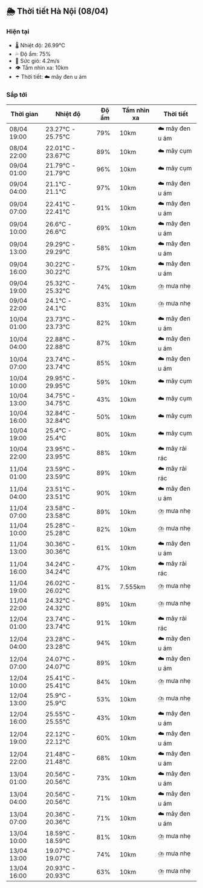 ## 🌦️ Thời tiết Hà Nội (08/04)

### Hiện tại

- 🌡️ Nhiệt độ: 26.99℃
- 💦 Độ ẩm: 75%
- 💨 Sức gió: 4.2m/s
- 👁️ Tầm nhìn xa: 10km
- ☂️ Thời tiết: ☁️ mây đen u ám

### Sắp tới

| Thời gian | Nhiệt độ | Độ ẩm | Tầm nhìn xa | Thời tiết |
| --- | --- | --- | --- | --- |
| 08/04 19:00 | 23.27℃ - 25.75℃ | 79% | 10km | ☁️ mây đen u ám |
| 08/04 22:00 | 22.01℃ - 23.67℃ | 89% | 10km | ☁️ mây cụm |
| 09/04 01:00 | 21.79℃ - 21.79℃ | 96% | 10km | ☁️ mây cụm |
| 09/04 04:00 | 21.1℃ - 21.1℃ | 97% | 10km | ☁️ mây đen u ám |
| 09/04 07:00 | 22.41℃ - 22.41℃ | 91% | 10km | ☁️ mây đen u ám |
| 09/04 10:00 | 26.6℃ - 26.6℃ | 69% | 10km | ☁️ mây đen u ám |
| 09/04 13:00 | 29.29℃ - 29.29℃ | 58% | 10km | ☁️ mây đen u ám |
| 09/04 16:00 | 30.22℃ - 30.22℃ | 57% | 10km | ☁️ mây đen u ám |
| 09/04 19:00 | 25.32℃ - 25.32℃ | 74% | 10km | ⛈️ mưa nhẹ |
| 09/04 22:00 | 24.1℃ - 24.1℃ | 83% | 10km | ⛈️ mưa nhẹ |
| 10/04 01:00 | 23.73℃ - 23.73℃ | 82% | 10km | ☁️ mây đen u ám |
| 10/04 04:00 | 22.88℃ - 22.88℃ | 87% | 10km | ☁️ mây đen u ám |
| 10/04 07:00 | 23.74℃ - 23.74℃ | 85% | 10km | ☁️ mây đen u ám |
| 10/04 10:00 | 29.95℃ - 29.95℃ | 59% | 10km | ☁️ mây cụm |
| 10/04 13:00 | 34.75℃ - 34.75℃ | 43% | 10km | ☁️ mây cụm |
| 10/04 16:00 | 32.84℃ - 32.84℃ | 50% | 10km | ☁️ mây cụm |
| 10/04 19:00 | 25.4℃ - 25.4℃ | 80% | 10km | ☁️ mây cụm |
| 10/04 22:00 | 23.95℃ - 23.95℃ | 88% | 10km | ☁️ mây rải rác |
| 11/04 01:00 | 23.59℃ - 23.59℃ | 89% | 10km | ☁️ mây rải rác |
| 11/04 04:00 | 23.51℃ - 23.51℃ | 90% | 10km | ☁️ mây đen u ám |
| 11/04 07:00 | 23.58℃ - 23.58℃ | 89% | 10km | ⛈️ mưa nhẹ |
| 11/04 10:00 | 25.28℃ - 25.28℃ | 82% | 10km | ⛈️ mưa nhẹ |
| 11/04 13:00 | 30.36℃ - 30.36℃ | 61% | 10km | ☁️ mây đen u ám |
| 11/04 16:00 | 34.24℃ - 34.24℃ | 47% | 10km | ☁️ mây rải rác |
| 11/04 19:00 | 26.02℃ - 26.02℃ | 81% | 7.555km | ⛈️ mưa nhẹ |
| 11/04 22:00 | 24.32℃ - 24.32℃ | 89% | 10km | ⛈️ mưa nhẹ |
| 12/04 01:00 | 23.74℃ - 23.74℃ | 91% | 10km | ☁️ mây rải rác |
| 12/04 04:00 | 23.28℃ - 23.28℃ | 94% | 10km | ☁️ mây đen u ám |
| 12/04 07:00 | 24.07℃ - 24.07℃ | 89% | 10km | ☁️ mây đen u ám |
| 12/04 10:00 | 25.41℃ - 25.41℃ | 84% | 10km | ⛈️ mưa nhẹ |
| 12/04 13:00 | 25.9℃ - 25.9℃ | 53% | 10km | ⛈️ mưa nhẹ |
| 12/04 16:00 | 25.55℃ - 25.55℃ | 43% | 10km | ☁️ mây đen u ám |
| 12/04 19:00 | 22.12℃ - 22.12℃ | 60% | 10km | ☁️ mây đen u ám |
| 12/04 22:00 | 21.48℃ - 21.48℃ | 68% | 10km | ☁️ mây đen u ám |
| 13/04 01:00 | 20.56℃ - 20.56℃ | 73% | 10km | ☁️ mây đen u ám |
| 13/04 04:00 | 20.56℃ - 20.56℃ | 71% | 10km | ☁️ mây đen u ám |
| 13/04 07:00 | 20.36℃ - 20.36℃ | 71% | 10km | ☁️ mây đen u ám |
| 13/04 10:00 | 18.59℃ - 18.59℃ | 81% | 10km | ⛈️ mưa nhẹ |
| 13/04 13:00 | 19.07℃ - 19.07℃ | 74% | 10km | ⛈️ mưa nhẹ |
| 13/04 16:00 | 20.93℃ - 20.93℃ | 63% | 10km | ⛈️ mưa nhẹ |
